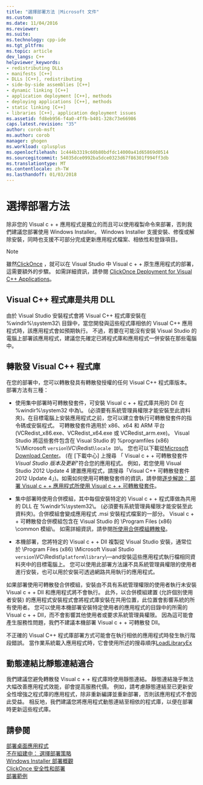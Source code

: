```yaml
---
title: "選擇部署方法 |Microsoft 文件"
ms.custom: 
ms.date: 11/04/2016
ms.reviewer: 
ms.suite: 
ms.technology: cpp-ide
ms.tgt_pltfrm: 
ms.topic: article
dev_langs: C++
helpviewer_keywords:
- redistributing DLLs
- manifests [C++]
- DLLs [C++], redistributing
- side-by-side assemblies [C++]
- dynamic linking [C++]
- application deployment [C++], methods
- deploying applications [C++], methods
- static linking [C++]
- libraries [C++], application deployment issues
ms.assetid: fd8eb956-f4a0-4ffb-b401-328c73e66986
caps.latest.revision: "35"
author: corob-msft
ms.author: corob
manager: ghogen
ms.workload: cplusplus
ms.openlocfilehash: 1c444b3319c60b80bdfdc14000a41d65869d0514
ms.sourcegitcommit: 54035dce0992ba5dce0323d67f86301f994ff3db
ms.translationtype: MT
ms.contentlocale: zh-TW
ms.lasthandoff: 01/03/2018
---
```

# <a name="choosing-a-deployment-method"></a>選擇部署方法
除非您的 Visual c + + 應用程式是獨立的而且可以使用複製命令來部署，否則我們建議您部署使用 Windows Installer。 Windows Installer 支援安裝、修復或解除安裝，同時也支援不可部分完成更新應用程式檔案、相依性和登錄項目。  
  
> [!NOTE]
>  雖然[ClickOnce](/visualstudio/deployment/clickonce-security-and-deployment) ，就可以在 Visual Studio 中 Visual c + + 原生應用程式的部署，這需要額外的步驟。 如需詳細資訊，請參閱 [ClickOnce Deployment for Visual C++ Applications](../ide/clickonce-deployment-for-visual-cpp-applications.md)。  
  
## <a name="visual-c-libraries-are-shared-dlls"></a>Visual C++ 程式庫是共用 DLL  
 由於 Visual Studio 安裝程式會將 Visual C++ 程式庫安裝在 %windir%\system32\ 目錄中，當您開發與這些程式庫相依的 Visual C++ 應用程式時，該應用程式會如預期執行。 不過，若要在可能沒有安裝 Visual Studio 的電腦上部署該應用程式，建議您先確定已將程式庫和應用程式一併安裝在那些電腦中。  
  
## <a name="redistributing-visual-c-libraries"></a>轉散發 Visual C++ 程式庫  
 在您的部署中，您可以轉散發具有轉散發授權的任何 Visual C++ 程式庫版本。 部署方法有三種：  
  
-   使用集中部署時可轉散發套件，可安裝 Visual c + + 程式庫共用的 Dll 在 %windir%\system32 中為\\。 (必須要有系統管理員權限才能安裝至此資料夾)。在目標電腦上安裝應用程式之前，您可以建立會執行可轉散發套件的指令碼或安裝程式。 可轉散發套件適用於 x86、x64 和 ARM 平台 (VCRedist_x86.exe、VCRedist_x64.exe 或 VCRedist_arm.exe)。 Visual Studio 將這些套件包含在 Visual Studio 的 %programfiles (x86) %\Microsoft `version`\VC\Redist\\`locale ID`\\。 您也可以下載從[Microsoft Download Center](http://go.microsoft.com/fwlink/p/?linkid=132793)。 (在 [下載中心] 上搜尋 「 Visual c + + 可轉散發套件*Visual Studio 版本及更新*"符合您的應用程式。 例如，若您使用 Visual Studio 2012 Update 4 建置應用程式，請搜尋「Visual C++ 可轉散發套件 2012 Update 4」)。如需如何使用可轉散發套件的資訊，請參閱[逐步解說： 部署 Visual c + + 應用程式所使用 Visual c + + 可轉散發套件](../ide/deploying-visual-cpp-application-by-using-the-vcpp-redistributable-package.md)。  
  
-   集中部署時使用合併模組，其中每個安裝特定的 Visual c + + 程式庫做為共用的 DLL 在 %windir%\system32\\。 (必須要有系統管理員權限才能安裝至此資料夾)。合併模組會變成應用程式 .msi 安裝程式檔案的一部分。 Visual c + + 可轉散發合併模組包含在 Visual Studio 的 \Program Files (x86) \common 模組\\。 如需詳細資訊，請參閱[所使用合併模組轉散發](../ide/redistributing-components-by-using-merge-modules.md)。  
  
-   本機部署，您將特定的 Visual c + + Dll 複製從 Visual Studio 安裝，通常位於 \Program Files (x86) \Microsoft Visual Studio `version`\VC\Redist\\`platform`\\`library`\—and安裝這些應用程式執行檔相同資料夾中的目標電腦上。 您可以使用此部署方法讓不具系統管理員權限的使用者進行安裝，也可以用於安裝可透過網路共用執行的應用程式。  
  
 如果部署使用可轉散發合併模組，安裝由不具有系統管理權限的使用者執行未安裝 Visual c + + Dll 和應用程式將不會執行。 此外，以合併模組建置 (允許個別使用者安裝) 的應用程式安裝程式會將程式庫安裝在共用位置，此位置會影響系統的所有使用者。 您可以使用本機部署安裝特定使用者的應用程式的目錄中的所需的 Visual c + + Dll，而不會影響其他使用者或要求系統管理員權限。 因為這可能會產生服務性問題，我們不建議本機部署 Visual c + + 可轉散發 Dll。  
  
 不正確的 Visual C++ 程式庫部署方式可能會在執行相依的應用程式時發生執行階段錯誤。 當作業系統載入應用程式時，它會使用所述的搜尋順序[LoadLibraryEx](http://go.microsoft.com/fwlink/p/?linkid=132792)  
  
## <a name="dynamic-linking-is-better-than-static-linking"></a>動態連結比靜態連結適合  
 我們建議您避免轉散發 Visual c + + 程式庫時使用靜態連結。 靜態連結幾乎無法大幅改善應用程式效能，卻會提高服務代價。 例如，請考慮靜態連結至已更新安全性增強之程式庫的應用程式，除非重新編譯並重新部署，否則該應用程式不會因此受益。 相反地，我們建議您將應用程式動態連結至相依的程式庫，以便在部署時更新這些程式庫。  
  
## <a name="see-also"></a>請參閱  
 [部署桌面應用程式](../ide/deploying-native-desktop-applications-visual-cpp.md)   
 [不在組建中： 選擇部署策略](http://msdn.microsoft.com/en-us/ecd632d8-063c-4028-b785-81bba045107b)   
 [Windows Installer 部署概觀](http://msdn.microsoft.com/en-us/3ce4610a-b54f-404e-b650-42f4a55dfc3b)   
 [ClickOnce 安全性和部署](/visualstudio/deployment/clickonce-security-and-deployment)   
 [部署範例](../ide/deployment-examples.md)